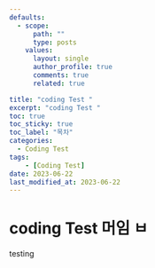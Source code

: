 ```yaml
---
defaults:
  - scope:
      path: ""
      type: posts
    values:
      layout: single
      author_profile: true
      comments: true
      related: true

title: "coding Test "
excerpt: "coding Test "
toc: true
toc_sticky: true
toc_label: "목차"
categories:
  - Coding Test
tags:
    - [Coding Test]
date: 2023-06-22
last_modified_at: 2023-06-22
---
```

# coding Test 머임 ㅂ

testing

```cpp
```

